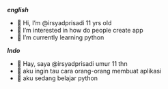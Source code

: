 ***english***
- 👋 Hi, I’m @irsyadprisadi 11 yrs old
- 👀 I’m interested in how do people create app
- 🌱 I’m currently learning python

***Indo***
- 👋 Hay, saya @irsyadprisadi umur 11 thn
- 👀 aku ingin tau cara orang-orang membuat aplikasi
- 🌱 aku sedang belajar python

<!---
irsyadprisadi/irsyadprisadi is a ✨ special ✨ repository because its `README.md` (this file) appears on your GitHub profile.
You can click the Preview link to take a look at your changes.
-->
